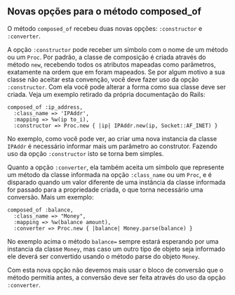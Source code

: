 ## Novas opções para o método composed\_of

O método `composed_of` recebeu duas novas opções: `:constructor` e `:converter`.

A opção `:constructor` pode receber um símbolo com o nome de um método ou um `Proc`. Por padrão, a classe de composição é criada através do método `new`, recebendo todos os atributos mapeadas como parâmetros, exatamente na ordem que em foram mapeados. Se por algum motivo a sua classe não aceitar esta convenção, você deve fazer uso da opção `:constructor`. Com ela você pode alterar a forma como sua classe deve ser criada. Veja um exemplo retirado da própria documentação do Rails:

	composed_of :ip_address,
	  :class_name => 'IPAddr',
	  :mapping => %w(ip to_i),
	  :constructor => Proc.new { |ip| IPAddr.new(ip, Socket::AF_INET) }

No exemplo, como você pode ver, ao criar uma nova instancia da classe `IPAddr` é necessário informar mais um parâmetro ao construtor. Fazendo uso da opção `:constructor` isto se torna bem simples.

Quanto a opção `:converter`, ela também aceita um símbolo que represente um método da classe informada na opção `:class_name` ou um `Proc`, e é disparado quando um valor diferente de uma instância da classe informada for passado para a propriedade criada, o que torna necessário uma conversão. Mais um exemplo:

	composed_of :balance,
	  :class_name => "Money",
	  :mapping => %w(balance amount),
	  :converter => Proc.new { |balance| Money.parse(balance) }

No exemplo acima o método `balance=` sempre estará esperando por uma instancia da classe `Money`, mas caso um outro tipo de objeto seja informado ele deverá ser convertido usando o método parse do objeto `Money`.

Com esta nova opção não devemos mais usar o bloco de conversão que o método permitia antes, a conversão deve ser feita através do uso da opção `:converter`.